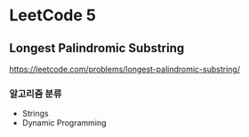 # LeetCode 5

## Longest Palindromic Substring

<a href="https://leetcode.com/problems/longest-palindromic-substring/">https://leetcode.com/problems/longest-palindromic-substring/</a>

### 알고리즘 분류

- Strings
- Dynamic Programming
